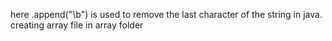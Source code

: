 here .append("\b") is used to remove the last character of the string in java. 
creating array file in array folder

